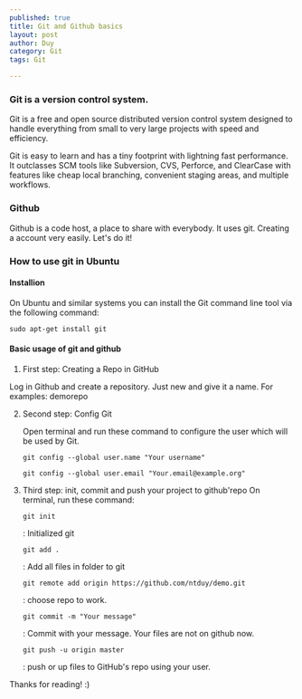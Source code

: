 ```yaml
---
published: true
title: Git and Github basics
layout: post
author: Duy
category: Git
tags: Git

---
```


### Git is a version control system.

Git is a free and open source distributed version control system designed to handle everything from small to very large projects with speed and efficiency.

Git is easy to learn and has a tiny footprint with lightning fast performance. It outclasses SCM tools like Subversion, CVS, Perforce, and ClearCase with features like cheap local branching, convenient staging areas, and multiple workflows.

### Github
Github is a code host, a place to share with everybody. It uses git. Creating a account very easily. Let's do it!

### How to use git in Ubuntu

#### Installion

On Ubuntu and similar systems you can install the Git command line tool via the following command:

```
sudo apt-get install git
```

#### Basic usage of git and github

1. First step: Creating a Repo in GitHub

Log in Github and create a repository. Just new and give it a name. For examples: demorepo

2. Second step: Config Git

	Open terminal and run these command to configure the user which will be used by Git.

	```
	git config --global user.name "Your username"
	```


	```
	git config --global user.email "Your.email@example.org"
	```

3. Third step: init, commit and push your project to github'repo
	On terminal, run these command:

	```
	git init

	```

	: Initialized git


	```
	git add .
	```

	: Add all files in folder to git

	```
	git remote add origin https://github.com/ntduy/demo.git
	```

	: choose repo to work.

	```
	git commit -m "Your message"
	```

	: Commit with your message. Your files are not on github now.

	```
	git push -u origin master
	```

	: push or up files to GitHub's repo using your user.

Thanks for reading! :)





